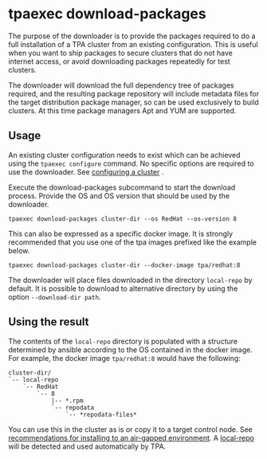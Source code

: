 # tpaexec download-packages

The purpose of the downloader is to provide the packages required to do
a full installation of a TPA cluster from an existing configuration.
This is useful when you want to ship packages to secure clusters that do
not have internet access, or avoid downloading packages repeatedly for
test clusters.

The downloader will download the full dependency tree of packages
required, and the resulting package repository will include metadata
files for the target distribution package manager, so can be used
exclusively to build clusters. At this time package managers Apt and YUM
are supported.

## Usage

An existing cluster configuration needs to exist which can be achieved
using the `tpaexec configure` command. No specific options are required
to use the downloader. See [configuring a cluster](configure-cluster.md)
.

Execute the download-packages subcommand to start the download process.
Provide the OS and OS version that should be used by the downloader.

```shell
tpaexec download-packages cluster-dir --os RedHat --os-version 8
```

This can also be expressed as a specific docker image. It is strongly
recommended that you use one of the tpa images prefixed like the example
below.

```shell
tpaexec download-packages cluster-dir --docker-image tpa/redhat:8
```

The downloader will place files downloaded in the directory `local-repo`
by default. It is possible to download to alternative directory by using
the option `--download-dir path`.

## Using the result

The contents of the `local-repo` directory is populated with a structure
determined by ansible according to the OS contained in the docker image.
For example, the docker image `tpa/redhat:8` would have the following:

```
cluster-dir/
`-- local-repo
    `-- RedHat
        `-- 8
            |-- *.rpm
            `-- repodata
                `-- *repodata-files*
```

You can use this in the cluster as is or copy it to a target control
node. See [recommendations for installing to an air-gapped environment](
air-gapped.md). A [local-repo](local-repo.md) will be detected and used
automatically by TPA.
